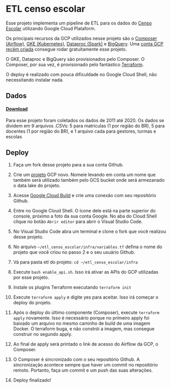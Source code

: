 # ETL censo escolar

Esse projeto implementa um pipeline de ETL para os dados do [Censo Escolar](https://www.gov.br/inep/pt-br/areas-de-atuacao/pesquisas-estatisticas-e-indicadores/censo-escolar)
utilizando Google Cloud Plataform. 

Os principais recursos da GCP utilizados nesse projeto são o [Composer (Airflow)](https://cloud.google.com/composer),
[GKE (Kubernetes)](https://cloud.google.com/kubernetes-engine), [Dataproc (Spark)](https://cloud.google.com/dataproc)
e [BigQuery](https://cloud.google.com/bigquery). Uma [conta GCP recém criada](https://cloud.google.com/free)
consegue rodar gratuitamente esse projeto. 

O GKE, Dataproc e BigQuery são provisionados pelo Composer. 
O Composer, por sua vez, é provisionado pelo fantástico [Terraform](https://www.terraform.io/). 

O deploy é realizado com pouca dificuldade no Google Cloud Shell, não necessitando instalar nada.

## Dados 
#### [Download](https://www.gov.br/inep/pt-br/acesso-a-informacao/dados-abertos/microdados/censo-escolar)
Para esse projeto foram coletados os dados de 2011 até 2020. Os dados se dividem em 9 arquivos .CSVs: 5 para matriculas (1 por região do BR),
5 para docentes (1 por região do BR), e 1 arquivo cada para gestores, turmas e escolas

## Deploy

1. Faça um fork desse projeto para a sua conta Github.
1. Crie um [projeto](https://console.cloud.google.com/cloud-resource-manager) GCP novo. Nomeie levando em conta um nome que também será utilizado também pelo GCS bucket onde será armezanado o data lake do projeto.
2. Acesse [Google Cloud Build](https://console.cloud.google.com/cloud-build/triggers) e crie uma conexão com seu repositório Github.
3. Entre no Google Cloud Shell. O ícone dele está na parte superior do console, próximo a foto da sua conta Google. 
   No aba do Cloud Shell clique no botão ```Abrir editor``` para abrir o Visual Studio Code.
4. No Visual Studio Code abra um terminal e clone o fork que você realizou desse projeto.
5.  No arquivo ```~/etl_censo_escolar/infra/variables.tf``` defina o nome do projeto que você criou no passo 2 
    e o seu usuário Github. 
6. Vá para pasta etl do projeto: ```cd ~/etl_censo_escolar/infra```
7. Execute ```bash enable_api.sh```. Isso irá ativar as APIs do GCP utilizadas por esse projeto.
8. Instale os plugins Terraform executando ```terraform init```
9. Execute ```terraform apply``` e digite yes para aceitar. Isso irá começar o deploy do projeto.
10. Após o deploy do último componente (Composer), execute  ```terraform apply``` novamente. 
    Isso é necessário porque no primeiro apply foi baixado um arquivo no mesmo caminho de build de uma imagem Docker. O terraform buga, e
    não constrói a imagem, mas consegue construir no segundo apply.
    
11. Ao final de apply será printado o link de acesso do Airflow da GCP, o Composer.
12. O Composer é sincronizado com o seu repositório Github. A sincronização acontece sempre que haver um commit no repositório remoto.
Portanto, faça um commit e um push das suas alterações.
    
13. Deploy finalizado! 


